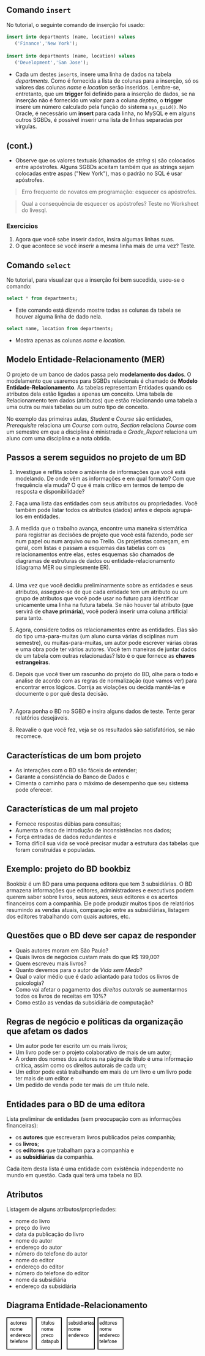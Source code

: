 ## Comando `insert`

No tutorial, o seguinte comando de inserção foi usado:

```SQL
insert into departments (name, location) values
   ('Finance','New York');

insert into departments (name, location) values
   ('Development','San Jose');
```

- Cada um destes `insert`s, insere uma linha de dados na tabela *departments*. Como é fornecida a lista de colunas para a inserção, só os valores das colunas *name* e *location* serão inseridos. Lembre-se, entretanto, que um **trigger** foi definido para a inserção de dados, se na inserção não é fornecido um valor para a coluna *deptno*, o **trigger** insere um número calculado pela função do sistema `sys_guid()`. No Oracle, é necessário um **insert** para cada linha, no MySQL e em alguns outros SGBDs, é possível inserir uma lista de linhas separadas por vírgulas.

## (cont.)

- Observe que os valores textuais (chamados de *string* s) são colocados entre apóstrofes. Alguns SGBDs aceitam também que as strings sejam colocadas entre aspas \("New York"\), mas o padrão no SQL é usar apóstrofes.

> Erro frequente de novatos em programação: esquecer os apóstrofes.

> Qual a consequência de esquecer os apóstrofes? Teste no Worksheet do livesql.

### Exercícios

1. Agora que você sabe inserir dados, insira algumas linhas suas.
2. O que acontece se você inserir a mesma linha mais de uma vez? Teste.

## Comando `select`

No tutorial, para visualizar que a inserção foi bem sucedida, usou-se o comando:

```SQL
select * from departments;
```

- Este comando está dizendo mostre todas as colunas da tabela se houver alguma linha de dado nela.

```SQL
select name, location from departments;
```

- Mostra apenas as colunas *name* e *location*.


## Modelo Entidade-Relacionamento (MER)

O projeto de um banco de dados passa pelo **modelamento dos dados**. O modelamento que usaremos para SGBDs relacionais é chamado de **Modelo Entidade-Relacionamento**. As tabelas representam Entidades quando os atributos dela estão ligadas a apenas um conceito.
Uma tabela de Relacionamento tem dados (atributos) que estão relacionando uma tabela a uma outra ou mais tabelas ou um outro tipo de conceito.

No exemplo das primeiras aulas, *Student* e *Course* são entidades, *Prerequisite* relaciona um *Course* com outro, *Section* relaciona *Course* com um semestre em que a disciplina é ministrada e *Grade_Report* relaciona um aluno com uma disciplina e a nota obtida.

## Passos a serem seguidos no projeto de um BD

1. Investigue e reflita sobre o ambiente de informações que você está modelando. De onde vêm as informações e em qual formato? Com que frequência ela muda? O que é mais crítico em termos de tempo de resposta e disponibilidade?

2. Faça uma lista das entidades com seus atributos ou propriedades. Você também pode listar todos os atributos (dados) antes e depois agrupá-los em entidades.

3. A medida que o trabalho avança, encontre uma maneira sistemática para registrar as decisões de projeto que você está fazendo, pode ser num papel ou num arquivo ou no Trello. Os projetistas começam, em geral, com listas e passam a esquemas das tabelas com os relacionamentos entre elas, estes esquemas  são chamados de diagramas de estruturas de dados ou entidade-relacionamento (diagrama MER ou simplesmente ER).

##

4. Uma vez que você decidiu preliminarmente sobre as entidades e seus atributos, assegure-se de que cada entidade tem um atributo ou um grupo de atributos que você pode usar no futuro para identificar unicamente uma linha na futura tabela. Se não houver tal atributo (que servirá de **chave primária**), você poderá inserir uma coluna artificial para tanto.

5. Agora, considere todos os relacionamentos entre as entidades. Elas são do tipo uma-para-muitas (um aluno cursa várias disciplinas num semestre), ou muitas-para-muitas, um autor pode escrever várias obras e uma obra pode ter vários autores. Você tem maneiras de juntar dados de um tabela com outras relacionadas? Isto é o que fornece as **chaves estrangeiras**.

6. Depois que você tiver um rascunho do projeto do BD, olhe para o todo e analise de acordo com as regras de normalização (que vamos ver) para encontrar erros lógicos. Corrija as violações ou decida mantê-las e documente o por quê desta decisão.

##

7. Agora ponha o BD no SGBD e insira alguns dados de teste. Tente gerar relatórios desejáveis.

8. Reavalie o que você fez, veja se os resultados são satisfatórios, se não recomece.

## Características de um bom projeto

- As interações com o BD são fáceis de entender;
- Garante a consistência do Banco de Dados e
- Cimenta o caminho para o máximo de desempenho que seu sistema pode oferecer.

## Características de um mal projeto

- Fornece respostas dúbias para consultas;
- Aumenta o risco de introdução de inconsistências nos dados;
- Força entradas de dados redundantes e
- Torna difícil sua vida se você precisar mudar a estrutura das tabelas que foram construídas e populadas.

## Exemplo: projeto do BD bookbiz

Bookbiz é um BD para uma pequena editora que tem 3 subsidiárias. O BD armazena informações que editores, administradores e executivos podem querem saber sobre livros, seus autores, seus editores e os acertos financeiros com a companhia. Ele pode produzir muitos tipos de relatórios resumindo as vendas atuais, comparação entre as subsidiárias, listagem dos editores trabalhando com quais autores, etc.

## Questões que o BD deve ser capaz de responder

- Quais autores moram em São Paulo?
- Quais livros de negócios custam mais do que R$ 199,00?
- Quem escreveu mais livros?
- Quanto devemos para o autor de *Vida sem Medo*?
- Qual o valor médio que é dado adiantado para todos os livros de psicologia?
- Como vai afetar o pagamento dos *direitos autorais* se aumentarmos todos os livros de receitas em 10%?
- Como estão as vendas da subsidiária de computação?

## Regras de negócio e políticas da organização que afetam os dados

- Um autor pode ter escrito um ou mais livros;
- Um livro pode ser o projeto colaborativo de mais de um autor;
- A ordem dos nomes dos autores na página de título é uma informação crítica, assim como os direitos autorais de cada um;
- Um editor pode está trabalhando em mais de um livro e um livro pode ter mais de um editor e
- Um pedido de venda pode ter mais de um título nele.

## Entidades para o BD de uma editora

Lista preliminar de entidades (sem preocupação com as informações financeiras):

- os **autores** que escreveram livros publicados pelas companhia;
- os **livros**;
- os **editores** que trabalham para a companhia e
- as **subsidiárias** da companhia.

Cada item desta lista é uma entidade com existência independente no mundo em questão. Cada qual terá uma tabela no BD.

## Atributos

Listagem de alguns atributos/propriedades:

- nome do livro
- preço do livro
- data da publicação do livro
- nome do autor
- endereço do autor
- número do telefone do autor
- nome do editor
- endereço do editor
- número do telefone do editor
- nome da subsidiária
- endereço da subsidiária

## Diagrama Entidade-Relacionamento

![Diagrama Entidade-Relacionamento bookbiz preliminar](preBD1.png)
